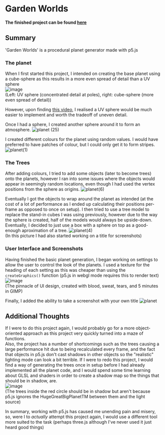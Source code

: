# Garden Worlds

**The finished project can be found [here](https://p5.tomat05.net)**

## Summary

'Garden Worlds' is a procedural planet generator made with p5.js  

### The planet

When I first started this project, I intended on creating the base planet using a cube-sphere as this results in a more even spread of detail than a UV sphere  
![image](https://user-images.githubusercontent.com/64409983/184538337-c2786bf6-6b0d-4ff8-9908-a855eb3df114.png)  
(Left: UV sphere (concentrated detail at poles), right: cube-sphere (more even spread of detail))  

However, upon finding [this video](https://www.youtube.com/watch?v=RkuBWEkBrZA), I realised a UV sphere would be much easier to implement and worth the tradeoff of uneven detail.  
  
Once I had a sphere, I created another sphere around it to form an atmosphere.
![planet (25)](https://user-images.githubusercontent.com/64409983/184538589-3db7f5ab-0cc4-461d-8831-27ec74321b6f.png)  
  
I created different colours for the planet using random values. I would have preferred to have patches of colour, but I could only get it to form stripes.
![planet(1)](https://user-images.githubusercontent.com/64409983/184538767-3f8b97c2-9104-4547-8ae4-ac8a0d82e2aa.png)  

### The Trees
  
After adding colours, I tried to add some objects (later to become trees) onto the planets, however I ran into some issues where the objects would appear in seemingly random locations, even though I had used the vertex positions from the sphere as origins.
![planet(6)](https://user-images.githubusercontent.com/64409983/184538900-219b2541-c8c1-4e35-b028-2e01c116311d.png)  
  
Eventually I got the objects to wrap around the planet as intended (at the cost of a lot of performance as I ended up calculating their positions per-frame as opposed to once on setup). I then tried to use a tree model to replace the stand-in cubes I was using previously, however due to the way the sphere is created, half of the models would always be upside-down. Eventually, I decided to just use a box with a sphere on top as a good-enough aproximation of a tree.
![planet(4)](https://user-images.githubusercontent.com/64409983/184539186-002f1363-af43-45ca-bbce-a05281fe0648.png)  
(In this picture I had also started working on a title for screenshots)  
  
### User Interface and Screenshots

Having finished the basic planet generation, I began working on settings to allow the user to control the look of the planets. I used a texture for the heading of each setting as this was cheaper than using the `createGraphics()` function (p5.js in webgl mode requires this to render text)  
![image](https://user-images.githubusercontent.com/64409983/184539451-4da0dc9e-a216-40d5-99ca-7891549e8b8b.png)  
(The pinnacle of UI design, created with blood, sweat, tears, and 5 minutes in GIMP)  
  
Finally, I added the ability to take a screenshot with your own title
![planet](https://user-images.githubusercontent.com/64409983/184539603-cf67b715-fb88-49da-acfd-653eba37f14d.png)  
  
## Additional Thoughts

If I were to do this project again, I would probably go for a more object-oriented approach as this project very quickly turned into a maze of functions.  
Also, the project has a number of shortcomings such as the trees causing a large performance hit due to being recalculated every frame, and the fact that objects in p5.js don't cast shadows in other objects so the "realistic" lighting mode can look a bit terrible. If I were to redo this project, I would find a way of generating the trees once in setup before I had already implemented all the planet code, and I would spend some time learning about GLSL and shaders in order to create a shadow map so the things that should be in shadow, are.  
![image](https://user-images.githubusercontent.com/64409983/184539955-4e780168-a86b-44fa-b39a-66847abf66fd.png)  
(The trees inside the red circle should be in shadow but aren't because p5.js ignores the HugeGreatBigPlanetTM between them and the light source)  
  
In summary, working with p5.js has caused me unending pain and misery, so, were I to *actually* attempt this project again, I would use a different tool more suited to the task (perhaps three.js although I've never used it just heard good things)
